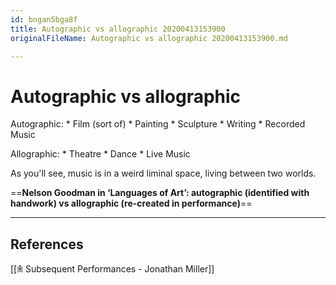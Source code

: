 ```yaml
---
id: bngan5bga8f
title: Autographic vs allographic 20200413153900
originalFileName: Autographic vs allographic 20200413153900.md

---
```


# Autographic vs allographic

Autographic:
\* Film (sort of)
\* Painting
\* Sculpture
\* Writing
\* Recorded Music

Allographic:
\* Theatre
\* Dance
\* Live Music

As you'll see, music is in a weird liminal space, living between two worlds.

\==**Nelson Goodman in ‘Languages of Art’: autographic (identified with handwork) vs allographic (re-created in performance)**==

***

## References

[[𖠫 Subsequent Performances - Jonathan Miller]]
